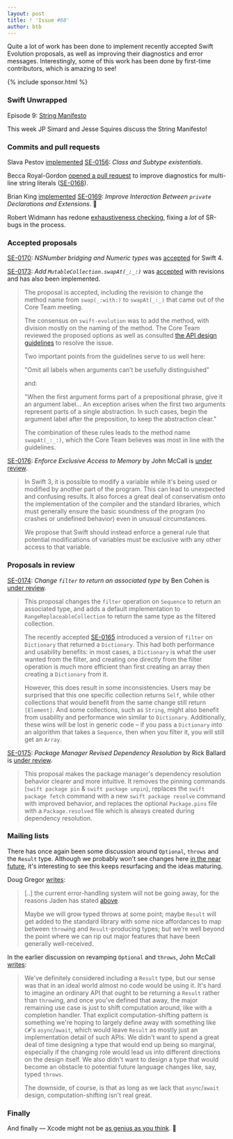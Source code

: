 ```yaml
---
layout: post
title: ! 'Issue #68'
author: btb
---
```


Quite a lot of work has been done to implement recently accepted Swift Evolution proposals, as well as improving their diagnostics and error messages. Interestingly, some of this work has been done by first-time contributors, which is amazing to see!

<!--excerpt-->

{% include sponsor.html %}

### Swift Unwrapped

Episode 9: [String Manifesto](https://spec.fm/podcasts/swift-unwrapped/67089)

This week JP Simard and Jesse Squires discuss the String Manifesto!

### Commits and pull requests

Slava Pestov [implemented](https://github.com/apple/swift/pull/9090) [SE-0156](https://github.com/apple/swift-evolution/blob/master/proposals/0156-subclass-existentials.md): *Class and Subtype existentials*.

Becca Royal-Gordon [opened a pull request](https://github.com/apple/swift/pull/9148) to improve diagnostics for multi-line string literals ([SE-0168](https://github.com/apple/swift-evolution/blob/master/proposals/0168-multi-line-string-literals.md)).

Brian King [implemented](https://github.com/apple/swift/pull/9098) [SE-0169](https://github.com/apple/swift-evolution/blob/master/proposals/0169-improve-interaction-between-private-declarations-and-extensions.md): *Improve Interaction Between `private` Declarations and Extensions*. 🚀

Robert Widmann has redone [exhaustiveness checking](https://github.com/apple/swift/pull/8908), fixing a *lot* of SR-bugs in the process.

### Accepted proposals

[SE-0170](https://github.com/apple/swift-evolution/blob/master/proposals/0170-nsnumber_bridge.md): *NSNumber bridging and Numeric types* was [accepted](https://lists.swift.org/pipermail/swift-evolution/Week-of-Mon-20170424/036226.html) for Swift 4.

[SE-0173](https://github.com/apple/swift-evolution/blob/master/proposals/0173-swap-indices.md): *Add `MutableCollection.swapAt(_:_:)`* was [accepted](https://lists.swift.org/pipermail/swift-evolution/Week-of-Mon-20170424/036229.html) with revisions and has also been implemented.

> The proposal is accepted, including the revision to change the method name from `swap(_:with:)` to `swapAt(_:_)` that came out of the Core Team meeting.
>
> The consensus on `swift-evolution` was to add the method, with division mostly on the naming of the method. The Core Team reviewed the proposed options as well as consulted [the API design guidelines](https://swift.org/documentation/api-design-guidelines/) to resolve the issue.
>
> Two important points from the guidelines serve to us well here:
>
> "Omit all labels when arguments can’t be usefully distinguished”
>
> and:
>
> "When the first argument forms part of a prepositional phrase, give it an argument label... An exception arises when the first two arguments represent parts of a single abstraction. In such cases, begin the argument label after the preposition, to keep the abstraction clear."
>
> The combination of these rules leads to the method name `swapAt(_:_:)`, which the Core Team believes was most in line with the guidelines.

[SE-0176](https://github.com/apple/swift-evolution/blob/master/proposals/0176-enforce-exclusive-access-to-memory.md): *Enforce Exclusive Access to Memory* by John McCall is [under review](https://lists.swift.org/pipermail/swift-evolution-announce/2017-May/000372.html).

> In Swift 3, it is possible to modify a variable while it's being used or modified by another part of the program. This can lead to unexpected and confusing results. It also forces a great deal of conservatism onto the implementation of the compiler and the standard libraries, which must generally ensure the basic soundness of the program (no crashes or undefined behavior) even in unusual circumstances.
>
> We propose that Swift should instead enforce a general rule that potential modifications of variables must be exclusive with any other access to that variable.

### Proposals in review

[SE-0174](https://github.com/apple/swift-evolution/blob/master/proposals/0174-filter-range-replaceable.md): *Change `filter` to return an associated type* by Ben Cohen is [under review](https://lists.swift.org/pipermail/swift-evolution-announce/2017-April/000370.html).

> This proposal changes the `filter` operation on `Sequence` to return an associated type, and adds a default implementation to `RangeReplaceableCollection` to return the same type as the filtered collection.
>
> The recently accepted [SE-0165](https://github.com/apple/swift-evolution/blob/master/proposals/0165-dict.md) introduced a version of `filter` on `Dictionary` that returned a `Dictionary`. This had both performance and usability benefits: in most cases, a `Dictionary` is what the user wanted from the filter, and creating one directly from the filter operation is much more efficient than first creating an array then creating a `Dictionary` from it.
>
> However, this does result in some inconsistencies. Users may be surprised that this one specific collection returns `Self`, while other collections that would benefit from the same change still return `[Element]`. And some collections, such as `String`, might also benefit from usability and performance win similar to `Dictionary`. Additionally, these wins will be lost in generic code – if you pass a `Dictionary` into an algorithm that takes a `Sequence`, then when you filter it, you will still get an `Array`.

[SE-0175](https://github.com/apple/swift-evolution/blob/master/proposals/0175-package-manager-revised-dependency-resolution.md): *Package Manager Revised Dependency Resolution* by Rick Ballard is [under review](https://lists.swift.org/pipermail/swift-evolution-announce/2017-May/000373.html).

> This proposal makes the package manager's dependency resolution behavior clearer and more intuitive. It removes the pinning commands (`swift package pin` & `swift package unpin`), replaces the `swift package fetch` command with a new `swift package resolve` command with improved behavior, and replaces the optional `Package.pins` file with a `Package.resolved` file which is always created during dependency resolution.

### Mailing lists

There has once again been some discussion around `Optional`, `throws` and the `Result` type. Although we probably won't see changes here [in the near future](https://lists.swift.org/pipermail/swift-evolution/Week-of-Mon-20170501/036353.html), it's interesting to see this keeps resurfacing and the ideas maturing.

Doug Gregor [writes](https://lists.swift.org/pipermail/swift-evolution/Week-of-Mon-20170501/036353.html):

> [..] the current error-handling system will not be going away, for the reasons Jaden has stated [above](https://lists.swift.org/pipermail/swift-evolution/Week-of-Mon-20170501/036345.html).
>
> Maybe we will grow typed throws at some point; maybe `Result` will get added to the standard library with some nice affordances to map between `throw`ing and `Result`-producing types; but we’re well beyond the point where we can rip out major features that have been generally well-received.

In the earlier discussion on revamping `Optional` and `throws`, John McCall [writes](https://lists.swift.org/pipermail/swift-evolution/Week-of-Mon-20170501/036256.html):

> We've definitely considered including a `Result` type, but our sense was that in an ideal world almost no code would be using it.  It's hard to imagine an ordinary API that ought to be returning a `Result` rather than `throw`ing, and once you've defined that away, the major remaining use case is just to shift computation around, like with a completion handler. That explicit computation-shifting pattern is something we're hoping to largely define away with something like `C#`'s `async`/`await`, which would leave `Result` as mostly just an implementation detail of such APIs. We didn't want to spend a great deal of time designing a type that would end up being so marginal, especially if the changing role would lead us into different directions on the design itself. We also didn't want to design a type that would become an obstacle to potential future language changes like, say, typed `throws`.
>
> The downside, of course, is that as long as we lack that `async`/`await` design, computation-shifting isn't real great.

### Finally

And finally — Xcode might not be [as genius as you think](https://twitter.com/steipete/status/859832487719182343). 🤔

